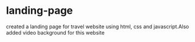# landing-page
created a landing page for travel website using html, css and javascript.Also added video background for this website

